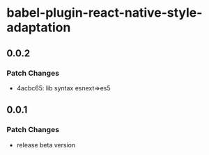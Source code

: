 # babel-plugin-react-native-style-adaptation

## 0.0.2

### Patch Changes

- 4acbc65: lib syntax esnext=>es5

## 0.0.1

### Patch Changes

- release beta version
